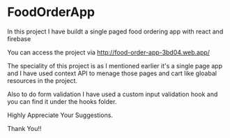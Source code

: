 # FoodOrderApp
In this project I have buildt a single paged food ordering app with react and firebase

You can access the project via http://food-order-app-3bd04.web.app/

The speciality of this project is as I mentioned earlier it's a single page app and I have used context API to menage those pages and cart like gloabal resources in the project.

Also to do form validation I have used a custom input validation hook and you can find it under the hooks folder.

Highly Appreciate Your Suggestions.

Thank You!!
